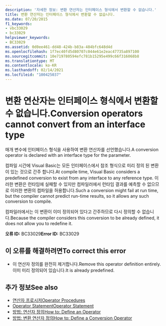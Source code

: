 ```yaml
---
description: '자세한 정보: 변환 연산자는 인터페이스 형식에서 변환할 수 없습니다.'
title: 변환 연산자는 인터페이스 형식에서 변환할 수 없습니다.
ms.date: 07/20/2015
f1_keywords:
- vbc33029
- bc33029
helpviewer_keywords:
- BC33029
ms.assetid: 0d0ee461-dd48-424b-b83a-484bfc648d4d
ms.openlocfilehash: 1f7ec40fd5d80707c044e61e2eac47735a897100
ms.sourcegitcommit: 10e719780594efc781b15295e499c66f316068b8
ms.translationtype: MT
ms.contentlocale: ko-KR
ms.lasthandoff: 02/14/2021
ms.locfileid: "100425037"
---
```

# <a name="conversion-operators-cannot-convert-from-an-interface-type"></a><span data-ttu-id="10e4f-103">변환 연산자는 인터페이스 형식에서 변환할 수 없습니다.</span><span class="sxs-lookup"><span data-stu-id="10e4f-103">Conversion operators cannot convert from an interface type</span></span>

<span data-ttu-id="10e4f-104">매개 변수에 인터페이스 형식을 사용하여 변환 연산자를 선언했습니다.</span><span class="sxs-lookup"><span data-stu-id="10e4f-104">A conversion operator is declared with an interface type for the parameter.</span></span>  
  
 <span data-ttu-id="10e4f-105">컴파일 시간에 Visual Basic는 모든 인터페이스에서 참조 형식으로 미리 정의 된 변환이 있는 것으로 간주 합니다.</span><span class="sxs-lookup"><span data-stu-id="10e4f-105">At compile time, Visual Basic considers a predefined conversion to exist from any interface to any reference type.</span></span> <span data-ttu-id="10e4f-106">이러한 변환은 런타임에 실패할 수 있지만 컴파일러에서 런타임 결과를 예측할 수 없으므로 이러한 변환의 컴파일을 허용합니다.</span><span class="sxs-lookup"><span data-stu-id="10e4f-106">Such a conversion might fail at run time, but the compiler cannot predict run-time results, so it allows any such conversion to compile.</span></span>  
  
 <span data-ttu-id="10e4f-107">컴파일러에서는 이 변환이 이미 정의되어 있다고 간주하므로 다시 정의할 수 없습니다.</span><span class="sxs-lookup"><span data-stu-id="10e4f-107">Because the compiler considers this conversion to be already defined, it does not allow you to redefine it.</span></span>  
  
 <span data-ttu-id="10e4f-108">**오류 ID:** BC33029</span><span class="sxs-lookup"><span data-stu-id="10e4f-108">**Error ID:** BC33029</span></span>  
  
## <a name="to-correct-this-error"></a><span data-ttu-id="10e4f-109">이 오류를 해결하려면</span><span class="sxs-lookup"><span data-stu-id="10e4f-109">To correct this error</span></span>  
  
- <span data-ttu-id="10e4f-110">이 연산자 정의를 완전히 제거합니다.</span><span class="sxs-lookup"><span data-stu-id="10e4f-110">Remove this operator definition entirely.</span></span> <span data-ttu-id="10e4f-111">이미 미리 정의되어 있습니다.</span><span class="sxs-lookup"><span data-stu-id="10e4f-111">It is already predefined.</span></span>  
  
## <a name="see-also"></a><span data-ttu-id="10e4f-112">추가 정보</span><span class="sxs-lookup"><span data-stu-id="10e4f-112">See also</span></span>

- [<span data-ttu-id="10e4f-113">연산자 프로시저</span><span class="sxs-lookup"><span data-stu-id="10e4f-113">Operator Procedures</span></span>](../programming-guide/language-features/procedures/operator-procedures.md)
- [<span data-ttu-id="10e4f-114">Operator Statement</span><span class="sxs-lookup"><span data-stu-id="10e4f-114">Operator Statement</span></span>](../language-reference/statements/operator-statement.md)
- [<span data-ttu-id="10e4f-115">방법: 연산자 정의</span><span class="sxs-lookup"><span data-stu-id="10e4f-115">How to: Define an Operator</span></span>](../programming-guide/language-features/procedures/how-to-define-an-operator.md)
- [<span data-ttu-id="10e4f-116">방법: 변환 연산자 정의</span><span class="sxs-lookup"><span data-stu-id="10e4f-116">How to: Define a Conversion Operator</span></span>](../programming-guide/language-features/procedures/how-to-define-a-conversion-operator.md)
